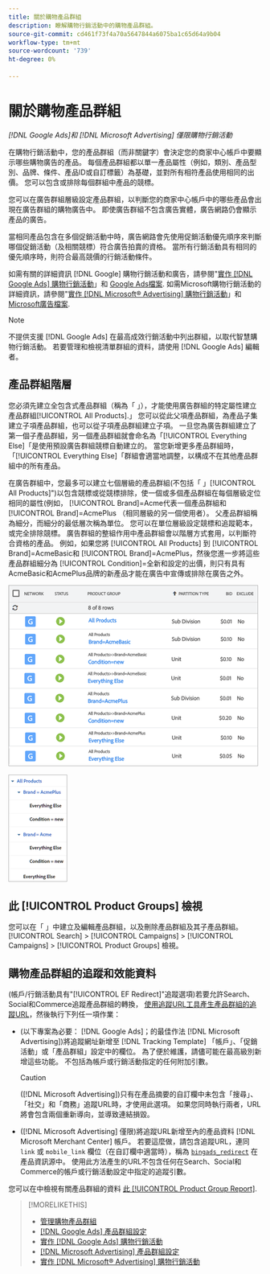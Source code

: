 ```yaml
---
title: 關於購物產品群組
description: 瞭解購物行銷活動中的購物產品群組。
source-git-commit: cd461f73f4a70a5647844a6075ba1c65d64a9b04
workflow-type: tm+mt
source-wordcount: '739'
ht-degree: 0%

---
```


# 關於購物產品群組

*[!DNL Google Ads]和 [!DNL Microsoft Advertising] 僅限購物行銷活動*

在購物行銷活動中，您的產品群組（而非關鍵字）會決定您的商家中心帳戶中要顯示哪些購物廣告的產品。 每個產品群組都以單一產品屬性（例如，類別、產品型別、品牌、條件、產品ID或自訂標籤）為基礎，並對所有相符產品使用相同的出價。 您可以包含或排除每個群組中產品的競標。

您可以在廣告群組層級設定產品群組，以判斷您的商家中心帳戶中的哪些產品會出現在廣告群組的購物廣告中。 即使廣告群組不包含廣告實體，廣告網路仍會顯示產品的廣告。

當相同產品包含在多個促銷活動中時，廣告網路會先使用促銷活動優先順序來判斷哪個促銷活動（及相關競標）符合廣告拍賣的資格。 當所有行銷活動具有相同的優先順序時，則符合最高競價的行銷活動條件。

如需有關的詳細資訊 [!DNL Google] 購物行銷活動和廣告，請參閱&quot;[實作 [!DNL Google Ads] 購物行銷活動](/help/search-social-commerce/campaign-management/special-campaign-types/google-shopping-campaigns.md)」和 [Google Ads檔案](https://support.google.com/google-ads/answer/3455481?visit_id=638205553638977410-2592024034&amp;rd=1). 如需Microsoft購物行銷活動的詳細資訊，請參閱&quot;[實作 [!DNL Microsoft® Advertising] 購物行銷活動](/help/search-social-commerce/campaign-management/special-campaign-types/microsoft-shopping-campaigns.md)」和 [Microsoft廣告檔案](https://help.bingads.microsoft.com/#apex/3/en/50903/1-500).

>[!NOTE]
>
>不提供支援 [!DNL Google Ads] 在最高成效行銷活動中列出群組，以取代智慧購物行銷活動。 若要管理和檢視清單群組的資料，請使用 [!DNL Google Ads] 編輯者。

## 產品群組階層

您必須先建立全包含式產品群組（稱為「 」），才能使用廣告群組的特定屬性建立產品群組[!UICONTROL All Products].」 您可以從此父項產品群組，為產品子集建立子項產品群組，也可以從子項產品群組建立子項。 一旦您為廣告群組建立了第一個子產品群組，另一個產品群組就會命名為「[!UICONTROL Everything Else]「是使用預設廣告群組競標自動建立的。 當您新增更多產品群組時，「[!UICONTROL Everything Else]「群組會適當地調整，以構成不在其他產品群組中的所有產品。

在廣告群組中，您最多可以建立七個層級的產品群組(不包括「 」[!UICONTROL All Products]&quot;)以包含競標或從競標排除，使一個或多個產品群組在每個層級定位相同的屬性(例如， [!UICONTROL Brand]=Acme代表一個產品群組和 [!UICONTROL Brand]=AcmePlus （相同層級的另一個使用者）。 父產品群組稱為細分，而細分的最低層次稱為單位。 您可以在單位層級設定競標和追蹤範本，或完全排除競標。 廣告群組的整組作用中產品群組會以階層方式套用，以判斷符合資格的產品。 例如，如果您將 [!UICONTROL All Products] 到 [!UICONTROL Brand]=AcmeBasic和 [!UICONTROL Brand]=AcmePlus，然後您進一步將這些產品群組細分為 [!UICONTROL Condition]=全新和設定的出價，則只有具有AcmeBasic和AcmePlus品牌的新產品才能在廣告中宣傳或排除在廣告之外。

![產品群組集範例](/help/search-social-commerce/assets/product-group-list.png "產品群組集範例")

![範例產品群組階層](/help/search-social-commerce/assets/product-group-tree.png "範例產品群組階層")

## 此 [!UICONTROL Product Groups] 檢視

您可以在「 」中建立及編輯產品群組，以及刪除產品群組及其子產品群組。 [!UICONTROL Search] > [!UICONTROL Campaigns] > [!UICONTROL Campaigns] > [!UICONTROL Product Groups] 檢視。

## 購物產品群組的追蹤和效能資料

(帳戶/行銷活動具有&quot;[!UICONTROL EF Redirect]&quot;追蹤選項)若要允許Search、Social和Commerce追蹤產品群組的轉換， [使用追蹤URL工具產生產品群組的追蹤URL](/help/search-social-commerce/tools/click-tracking-url-generate.md)，然後執行下列任一項作業：

* (以下專案為必要： [!DNL Google Ads]；的最佳作法 [!DNL Microsoft Advertising])將追蹤網址新增至 [!DNL Tracking Template] 「帳戶」、「促銷活動」或「產品群組」設定中的欄位。 為了便於維護，請儘可能在最高級別新增這些功能。 不包括為帳戶或行銷活動指定的任何附加引數。

   >[!CAUTION]
   >
   >([!DNL Microsoft Advertising])只有在產品摘要的自訂欄中未包含「搜尋」、「社交」和「商務」追蹤URL時，才使用此選項。 如果您同時執行兩者，URL將會包含兩個重新導向，並導致連結損毀。

* ([!DNL Microsoft Advertising] 僅限)將追蹤URL新增至內的產品資料 [!DNL Microsoft Merchant Center] 帳戶。 若要這麼做，請包含追蹤URL，連同 `link` 或 `mobile_link` 欄位（在自訂欄中適當時），稱為 [`bingads_redirect`](https://help.ads.microsoft.com/#apex/3/en/51084/0) 在產品資訊源中。 使用此方法產生的URL不包含任何在Search、Social和Commerce的帳戶或行銷活動設定中指定的追蹤引數。

您可以在中檢視有關產品群組的資料 [此 [!UICONTROL Product Group Report]](/help/search-social-commerce/reports/management/basic-advanced/product-group-report.md).

>[!MORELIKETHIS]
>
>* [管理購物產品群組](product-group-manage.md)
>* [[!DNL Google Ads] 產品群組設定](product-group-settings-google.md)
>* [實作 [!DNL Google Ads] 購物行銷活動](/help/search-social-commerce/campaign-management/special-campaign-types/google-shopping-campaigns.md)
>* [[!DNL Microsoft Advertising] 產品群組設定](product-group-settings-microsoft.md)
>* [實作 [!DNL Microsoft® Advertising] 購物行銷活動](/help/search-social-commerce/campaign-management/special-campaign-types/microsoft-shopping-campaigns.md)

